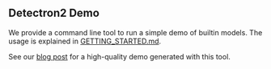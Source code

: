 
## Detectron2 Demo

We provide a command line tool to run a simple demo of builtin models.
The usage is explained in [GETTING_STARTED.md](../GETTING_STARTED.md).

See our [blog post](https://ai.facebook.com/blog/-detectron2-a-pytorch-based-modular-object-detection-library-)
for a high-quality demo generated with this tool.
